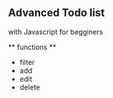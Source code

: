 ## Advanced Todo list ##
with Javascript for begginers

** functions **

- filter
- add
- edit
- delete


